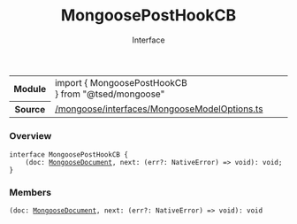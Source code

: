 
<header class="symbol-info-header"><h1 id="mongooseposthookcb">MongoosePostHookCB</h1><label class="symbol-info-type-label interface">Interface</label></header>
<!-- summary -->
<section class="symbol-info"><table class="is-full-width"><tbody><tr><th>Module</th><td><div class="lang-typescript"><span class="token keyword">import</span> { MongoosePostHookCB }&nbsp;<span class="token keyword">from</span>&nbsp;<span class="token string">"@tsed/mongoose"</span></div></td></tr><tr><th>Source</th><td><a href="https://github.com/Romakita/ts-express-decorators/blob/v4.13.6/src//mongoose/interfaces/MongooseModelOptions.ts#L0-L0">/mongoose/interfaces/MongooseModelOptions.ts</a></td></tr></tbody></table></section>
<!-- overview -->


### Overview


<pre><code class="typescript-lang "><span class="token keyword">interface</span> MongoosePostHookCB<T> <span class="token punctuation">{</span>
    <span class="token punctuation">(</span>doc<span class="token punctuation">:</span> <a href="#api/mongoose/mongoosedocument"><span class="token">MongooseDocument</span></a><T><span class="token punctuation">,</span> next<span class="token punctuation">:</span> <span class="token punctuation">(</span>err?<span class="token punctuation">:</span> NativeError<span class="token punctuation">)</span> => <span class="token keyword">void</span><span class="token punctuation">)</span><span class="token punctuation">:</span> <span class="token keyword">void</span><span class="token punctuation">;</span>
<span class="token punctuation">}</span></code></pre>


<!-- Parameters -->

<!-- Description -->

<!-- Members -->







### Members



<div class="method-overview">
<pre><code class="typescript-lang "><span class="token punctuation">(</span>doc<span class="token punctuation">:</span> <a href="#api/mongoose/mongoosedocument"><span class="token">MongooseDocument</span></a><T><span class="token punctuation">,</span> next<span class="token punctuation">:</span> <span class="token punctuation">(</span>err?<span class="token punctuation">:</span> NativeError<span class="token punctuation">)</span> => <span class="token keyword">void</span><span class="token punctuation">)</span><span class="token punctuation">:</span> <span class="token keyword">void</span></code></pre>
</div>








